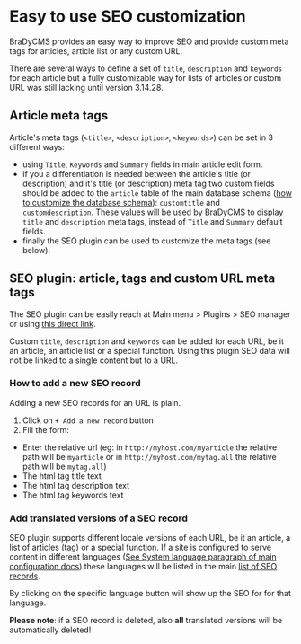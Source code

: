 # Easy to use SEO customization

BraDyCMS provides an easy way to improve SEO and provide custom meta tags for
articles, article list or any custom URL.

There are several ways to define a set of `title`, `description` and `keywords`
for each article but a fully customizable way for lists of articles or custom
URL was still lacking until version 3.14.28.

## Article meta tags
Article's meta tags (`<title>`, `<description>`, `<keywords>`) can be set in 3
different ways:

- using `Title`, `Keywords` and `Summary` fields in main article edit form.
- if you a differentiation is needed between the article's title (or
description) and it's title (or description) meta tag two custom fields should
be added to the `article` table of the main database schema
([how to customize the database schema](#docs/read/customfields)):
`customtitle` and `customdescription`. These values will be used by BraDyCMS
to display `title` and `description` meta tags, instead of `Title` and `Summary`
default fields.
- finally the SEO plugin can be used to customize the meta tags (see below).

## SEO plugin: article, tags and custom URL meta tags
The SEO plugin can be easily reach at
    Main menu > Plugins > SEO manager
or using [this direct link](#seo/all).

Custom `title`, `description` and `keywords` can be added for each URL, be it
an article, an article list or a special function. Using this plugin SEO data
will not be linked to a single content but to a URL.


### How to add a new SEO record
Adding a new SEO records for an URL is plain.
1. Click on `+ Add a new record` button
2. Fill the form:
  - Enter the relative url (eg: in `http://myhost.com/myarticle` the relative
  path will be `myarticle` or in `http://myhost.com/mytag.all` the relative path
  will be `mytag.all`)
  - The html tag title text
  - The html tag description text
  - The html tag keywords text

### Add translated versions of a SEO record
SEO plugin supports different locale versions of each URL, be it an article, a
list of articles (tag) or a special function.
If a site is configured to serve content in different languages
([See System language paragraph of main configuration docs](#docs/read/customfields))
these languages will be listed in the main [list of SEO records](#seo/all).

By clicking on the specific language button will show up the SEO for for that language.

<p class="text-danger"><strong>Please note</strong>: if a SEO record is deleted,
also <strong>all</strong> translated versions will be automatically deleted!</p>
